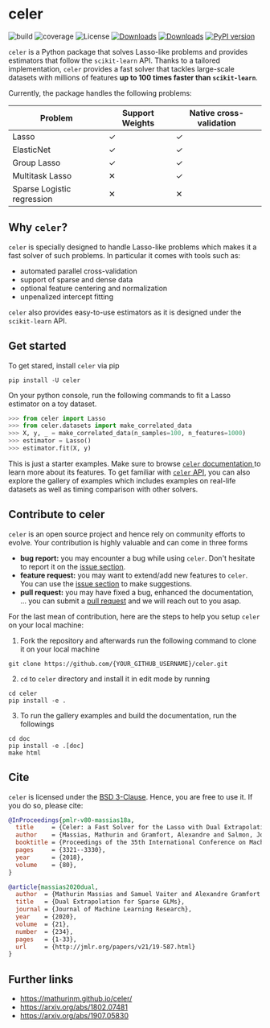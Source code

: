 # celer

![build](https://github.com/mathurinm/celer/workflows/build/badge.svg)
![coverage](https://codecov.io/gh/mathurinm/celer/branch/main/graphs/badge.svg?branch=main)
![License](https://img.shields.io/badge/License-BSD_3--Clause-blue.svg)
[![Downloads](https://static.pepy.tech/badge/celer)](https://pepy.tech/project/celer)
[![Downloads](https://pepy.tech/badge/celer/month)](https://pepy.tech/project/celer)
[![PyPI version](https://badge.fury.io/py/celer.svg)](https://pypi.org/project/celer)


``celer`` is a Python package that solves Lasso-like problems and provides estimators that follow the ``scikit-learn`` API. Thanks to a tailored implementation, ``celer`` provides a fast solver that tackles large-scale datasets with millions of features **up to 100 times faster than ``scikit-learn``**.

Currently, the package handles the following problems:


| Problem                       | Support Weights | Native cross-validation
| -----------                   | -----------     |----------------
| Lasso                         | ✓               | ✓
| ElasticNet                    | ✓               | ✓
| Group Lasso                   | ✓               | ✓
| Multitask Lasso               | ✕               | ✓
| Sparse Logistic regression    | ✕               | ✕



## Why ``celer``?

``celer`` is specially designed to handle Lasso-like problems which makes it a fast solver of such problems.
In particular it comes with tools such as:

- automated parallel cross-validation
- support of sparse and dense data
- optional feature centering and normalization
- unpenalized intercept fitting

``celer`` also provides easy-to-use estimators as it is designed under the ``scikit-learn`` API.



## Get started

To get stared, install ``celer`` via pip

```shell
pip install -U celer
```

On your python console,
run the following commands to fit a Lasso estimator on a toy dataset.

```python
>>> from celer import Lasso
>>> from celer.datasets import make_correlated_data
>>> X, y, _ = make_correlated_data(n_samples=100, n_features=1000)
>>> estimator = Lasso()
>>> estimator.fit(X, y)
```

This is just a starter examples.
Make sure to browse [``celer`` documentation ](https://mathurinm.github.io/celer/) to learn more about its features.
To get familiar with [``celer`` API](https://mathurinm.github.io/celer/api.html), you can also explore the gallery of examples
which includes examples on real-life datasets as well as timing comparison with other solvers.



## Contribute to celer

``celer`` is an open source project and hence rely on community efforts to evolve.
Your contribution is highly valuable and can come in three forms

- **bug report:** you may encounter a bug while using ``celer``. Don't hesitate to report it on the [issue section](https://github.com/mathurinm/celer/issues).
- **feature request:** you may want to extend/add new features to ``celer``. You can use the [issue section](https://github.com/mathurinm/celer/issues) to make suggestions.
- **pull request:** you may have fixed a bug, enhanced the documentation, ... you can submit a [pull request](https://github.com/mathurinm/celer/pulls) and we will reach out to you asap.

For the last mean of contribution, here are the steps to help you setup ``celer`` on your local machine:

1. Fork the repository and afterwards run the following command to clone it on your local machine

```shell
git clone https://github.com/{YOUR_GITHUB_USERNAME}/celer.git
```

2. ``cd`` to ``celer`` directory and install it in edit mode by running

```shell
cd celer
pip install -e .
```

3. To run the gallery examples and build the documentation, run the followings

```shell
cd doc
pip install -e .[doc]
make html
```


## Cite

``celer`` is licensed under the [BSD 3-Clause](https://github.com/mathurinm/celer/blob/main/LICENSE). Hence, you are free to use it.
If you do so, please cite:


```bibtex
@InProceedings{pmlr-v80-massias18a,
  title     = {Celer: a Fast Solver for the Lasso with Dual Extrapolation},
  author    = {Massias, Mathurin and Gramfort, Alexandre and Salmon, Joseph},
  booktitle = {Proceedings of the 35th International Conference on Machine Learning},
  pages     = {3321--3330},
  year      = {2018},
  volume    = {80},
}

@article{massias2020dual,
  author  = {Mathurin Massias and Samuel Vaiter and Alexandre Gramfort and Joseph Salmon},
  title   = {Dual Extrapolation for Sparse GLMs},
  journal = {Journal of Machine Learning Research},
  year    = {2020},
  volume  = {21},
  number  = {234},
  pages   = {1-33},
  url     = {http://jmlr.org/papers/v21/19-587.html}
}
```

## Further links

- https://mathurinm.github.io/celer/
- https://arxiv.org/abs/1802.07481
- https://arxiv.org/abs/1907.05830